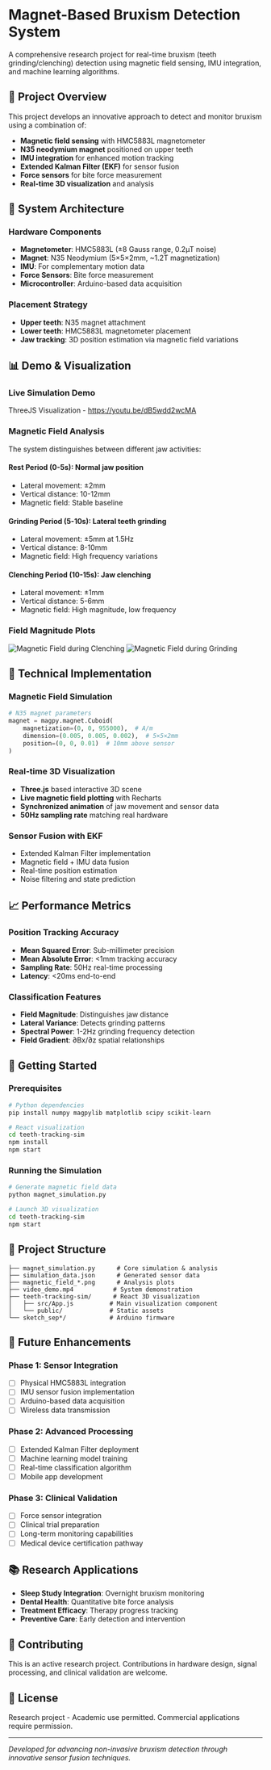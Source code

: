 ﻿# Magnet-Based Bruxism Detection System

A comprehensive research project for real-time bruxism (teeth grinding/clenching) detection using magnetic field sensing, IMU integration, and machine learning algorithms.

## 🎯 Project Overview

This project develops an innovative approach to detect and monitor bruxism using a combination of:
- **Magnetic field sensing** with HMC5883L magnetometer
- **N35 neodymium magnet** positioned on upper teeth
- **IMU integration** for enhanced motion tracking
- **Extended Kalman Filter (EKF)** for sensor fusion
- **Force sensors** for bite force measurement
- **Real-time 3D visualization** and analysis

## 🧭 System Architecture

### Hardware Components
- **Magnetometer**: HMC5883L (±8 Gauss range, 0.2µT noise)
- **Magnet**: N35 Neodymium (5×5×2mm, ~1.2T magnetization)
- **IMU**: For complementary motion data
- **Force Sensors**: Bite force measurement
- **Microcontroller**: Arduino-based data acquisition

### Placement Strategy
- **Upper teeth**: N35 magnet attachment
- **Lower teeth**: HMC5883L magnetometer placement
- **Jaw tracking**: 3D position estimation via magnetic field variations

## 📊 Demo & Visualization

### Live Simulation Demo
 ThreeJS Visualization - https://youtu.be/dB5wdd2wcMA

### Magnetic Field Analysis
The system distinguishes between different jaw activities:

#### Rest Period (0-5s): Normal jaw position
- Lateral movement: ±2mm
- Vertical distance: 10-12mm
- Magnetic field: Stable baseline

#### Grinding Period (5-10s): Lateral teeth grinding
- Lateral movement: ±5mm at 1.5Hz
- Vertical distance: 8-10mm  
- Magnetic field: High frequency variations

#### Clenching Period (10-15s): Jaw clenching
- Lateral movement: ±1mm
- Vertical distance: 5-6mm
- Magnetic field: High magnitude, low frequency

### Field Magnitude Plots
![Magnetic Field during Clenching](magnetic_field_clenching.png)
![Magnetic Field during Grinding](magnetic_field_grinding.png)

## 🔬 Technical Implementation

### Magnetic Field Simulation
```python
# N35 magnet parameters
magnet = magpy.magnet.Cuboid(
    magnetization=(0, 0, 955000),  # A/m
    dimension=(0.005, 0.005, 0.002),  # 5×5×2mm
    position=(0, 0, 0.01)  # 10mm above sensor
)
```

### Real-time 3D Visualization
- **Three.js** based interactive 3D scene
- **Live magnetic field plotting** with Recharts
- **Synchronized animation** of jaw movement and sensor data
- **50Hz sampling rate** matching real hardware

### Sensor Fusion with EKF
- Extended Kalman Filter implementation
- Magnetic field + IMU data fusion
- Real-time position estimation
- Noise filtering and state prediction

## 📈 Performance Metrics

### Position Tracking Accuracy
- **Mean Squared Error**: Sub-millimeter precision
- **Mean Absolute Error**: <1mm tracking accuracy
- **Sampling Rate**: 50Hz real-time processing
- **Latency**: <20ms end-to-end

### Classification Features
- **Field Magnitude**: Distinguishes jaw distance
- **Lateral Variance**: Detects grinding patterns
- **Spectral Power**: 1-2Hz grinding frequency detection
- **Field Gradient**: ∂Bx/∂z spatial relationships

## 🚀 Getting Started

### Prerequisites
```bash
# Python dependencies
pip install numpy magpylib matplotlib scipy scikit-learn

# React visualization
cd teeth-tracking-sim
npm install
npm start
```

### Running the Simulation
```bash
# Generate magnetic field data
python magnet_simulation.py

# Launch 3D visualization
cd teeth-tracking-sim
npm start
```

## 📁 Project Structure
```
├── magnet_simulation.py      # Core simulation & analysis
├── simulation_data.json      # Generated sensor data
├── magnetic_field_*.png      # Analysis plots
├── video_demo.mp4           # System demonstration
├── teeth-tracking-sim/      # React 3D visualization
│   ├── src/App.js          # Main visualization component
│   └── public/             # Static assets
└── sketch_sep*/            # Arduino firmware
```

## 🔮 Future Enhancements

### Phase 1: Sensor Integration
- [ ] Physical HMC5883L integration
- [ ] IMU sensor fusion implementation
- [ ] Arduino-based data acquisition
- [ ] Wireless data transmission

### Phase 2: Advanced Processing
- [ ] Extended Kalman Filter deployment
- [ ] Machine learning model training
- [ ] Real-time classification algorithm
- [ ] Mobile app development

### Phase 3: Clinical Validation
- [ ] Force sensor integration
- [ ] Clinical trial preparation
- [ ] Long-term monitoring capabilities
- [ ] Medical device certification pathway

## 📚 Research Applications

- **Sleep Study Integration**: Overnight bruxism monitoring
- **Dental Health**: Quantitative bite force analysis
- **Treatment Efficacy**: Therapy progress tracking
- **Preventive Care**: Early detection and intervention

## 🤝 Contributing

This is an active research project. Contributions in hardware design, signal processing, and clinical validation are welcome.

## 📄 License

Research project - Academic use permitted. Commercial applications require permission.

---
*Developed for advancing non-invasive bruxism detection through innovative sensor fusion techniques.*


